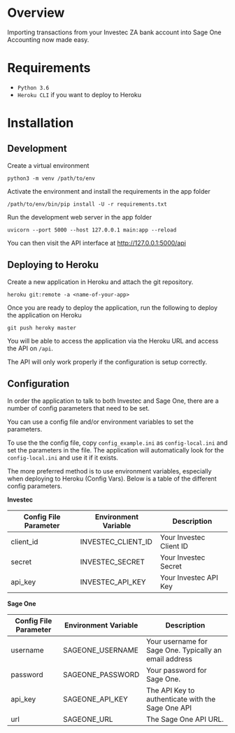 Overview
========

Importing transactions from your Investec ZA bank account into Sage One Accounting now made easy.


Requirements
============

- `Python 3.6`
- `Heroku CLI` if you want to deploy to Heroku

Installation
============

Development
------------

Create a virtual environment

```
python3 -m venv /path/to/env
```

Activate the environment and install the requirements in the app folder

```
/path/to/env/bin/pip install -U -r requirements.txt
```

Run the development web server in the app folder

```
uvicorn --port 5000 --host 127.0.0.1 main:app --reload
```

You can then visit the API interface at http://127.0.0.1:5000/api

Deploying to Heroku
-------------------

Create a new application in Heroku and attach the git repository.

```
heroku git:remote -a <name-of-your-app>
```

Once you are ready to deploy the application, run the following to deploy the application on Heroku

```
git push heroky master
```

You will be able to access the application via the Heroku URL and access the API on ```/api```.

The API will only work properly if the configuration is setup correctly.

Configuration
-------------

In order the application to talk to both Investec and Sage One, there are a number of config parameters that need to be set.

You can use a config file and/or environment variables to set the parameters.

To use the the config file, copy ```config_example.ini``` as ```config-local.ini``` and set the parameters in the file.
The application will automatically look for the ```config-local.ini``` and use it if it exists.

The more preferred method is to use environment variables, especially when deploying to Heroku (Config Vars).
Below is a table of the different config parameters.

**Investec**

Config File Parameter | Environment Variable | Description
--------------------- | -------------------- | ------------
client_id             | INVESTEC_CLIENT_ID   | Your Investec Client ID
secret                | INVESTEC_SECRET      | Your Investec Secret
api_key               | INVESTEC_API_KEY     | Your Investec API Key

**Sage One**

Config File Parameter | Environment Variable     | Description
--------------------- | ------------------------ | ------------
username              | SAGEONE_USERNAME         | Your username for Sage One. Typically an email address
password              | SAGEONE_PASSWORD         | Your password for Sage One.
api_key               | SAGEONE_API_KEY          | The API Key to authenticate with the Sage One API
url                   | SAGEONE_URL              | The Sage One API URL.



